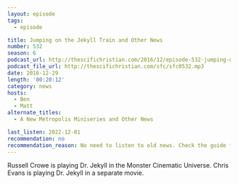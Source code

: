 ```yaml
---
layout: episode
tags:
  - episode

title: Jumping on the Jekyll Train and Other News
number: 532
season: 6
podcast_url: http://thescifichristian.com/2016/12/episode-532-jumping-on-the-jekyll-train-and-other-news/
podcast_file_url: http://thescifichristian.com/sfc/sfc0532.mp3
date: 2016-12-29
length: '00:20:12'
category: news
hosts:
  - Ben
  - Matt
alternate_titles:
  - A New Metropolis Miniseries and Other News

last_listen: 2022-12-01
recommendation: no
recommendation_reason: No need to listen to old news. Check the guide for what's interesting in hindsight.
---
```


Russell Crowe is playing Dr. Jekyll in the Monster Cinematic Universe. Chris Evans is playing Dr. Jekyll in a separate movie.